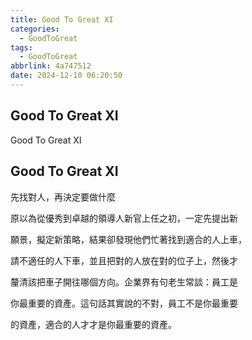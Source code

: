 ```yaml
---
title: Good To Great XI
categories:
  - GoodToGreat
tags:
  - GoodToGreat
abbrlink: 4a747512
date: 2024-12-10 06:20:50
---
```

Good To Great XI
-----------------------------------------------------------------------------------------------
<!--more-->
Good To Great XI

Good To Great XI
-----------------------------------------------------------------------------------------------
先找對人，再決定要做什麼

原以為從優秀到卓越的領導人新官上任之初，一定先提出新

願景，擬定新策略，結果卻發現他們忙著找到適合的人上車，

請不適任的人下車，並且把對的人放在對的位子上，然後才

釐清該把車子開往哪個方向。企業界有句老生常談：員工是

你最重要的資產。這句話其實說的不對，員工不是你最重要

的資產，適合的人才才是你最重要的資產。